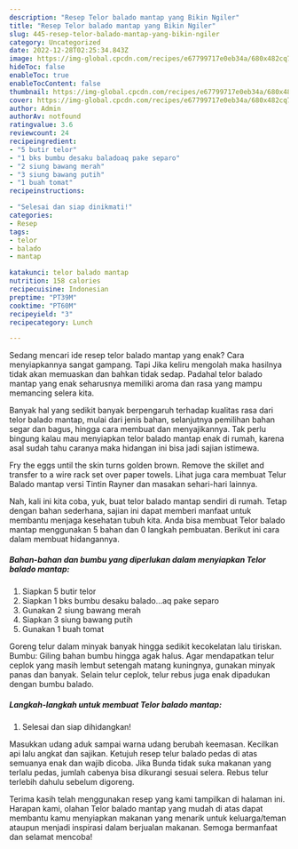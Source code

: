 ```yaml
---
description: "Resep Telor balado mantap yang Bikin Ngiler"
title: "Resep Telor balado mantap yang Bikin Ngiler"
slug: 445-resep-telor-balado-mantap-yang-bikin-ngiler
category: Uncategorized
date: 2022-12-28T02:25:34.843Z
image: https://img-global.cpcdn.com/recipes/e67799717e0eb34a/680x482cq70/telor-balado-mantap-foto-resep-utama.jpg
hideToc: false
enableToc: true
enableTocContent: false
thumbnail: https://img-global.cpcdn.com/recipes/e67799717e0eb34a/680x482cq70/telor-balado-mantap-foto-resep-utama.jpg
cover: https://img-global.cpcdn.com/recipes/e67799717e0eb34a/680x482cq70/telor-balado-mantap-foto-resep-utama.jpg
author: Admin
authorAv: notfound
ratingvalue: 3.6
reviewcount: 24
recipeingredient:
- "5 butir telor"
- "1 bks bumbu desaku baladoaq pake separo"
- "2 siung bawang merah"
- "3 siung bawang putih"
- "1 buah tomat"
recipeinstructions:

- "Selesai dan siap dinikmati!"
categories:
- Resep
tags:
- telor
- balado
- mantap

katakunci: telor balado mantap 
nutrition: 158 calories
recipecuisine: Indonesian
preptime: "PT39M"
cooktime: "PT60M"
recipeyield: "3"
recipecategory: Lunch

---
```



Sedang mencari ide resep telor balado mantap yang enak? Cara menyiapkannya sangat gampang. Tapi Jika keliru mengolah maka hasilnya tidak akan memuaskan dan bahkan tidak sedap. Padahal telor balado mantap yang enak seharusnya memiliki aroma dan rasa yang mampu memancing selera kita.


Banyak hal yang sedikit banyak berpengaruh terhadap kualitas rasa dari telor balado mantap, mulai dari jenis bahan, selanjutnya pemilihan bahan segar dan bagus, hingga cara membuat dan menyajikannya. Tak perlu bingung kalau mau menyiapkan telor balado mantap enak di rumah, karena asal sudah tahu caranya maka hidangan ini bisa jadi sajian istimewa.

Fry the eggs until the skin turns golden brown. Remove the skillet and transfer to a wire rack set over paper towels. Lihat juga cara membuat Telur Balado mantap versi Tintin Rayner dan masakan sehari-hari lainnya.


Nah, kali ini kita coba, yuk, buat telor balado mantap sendiri di rumah. Tetap dengan bahan sederhana, sajian ini dapat memberi manfaat untuk membantu menjaga kesehatan tubuh kita. Anda bisa membuat Telor balado mantap menggunakan 5 bahan dan 0 langkah pembuatan. Berikut ini cara dalam membuat hidangannya.

<!--inarticleads1-->

##### Bahan-bahan dan bumbu yang diperlukan dalam menyiapkan Telor balado mantap:

1. Siapkan 5 butir telor
1. Siapkan 1 bks bumbu desaku balado...aq pake separo
1. Gunakan 2 siung bawang merah
1. Siapkan 3 siung bawang putih
1. Gunakan 1 buah tomat


Goreng telur dalam minyak banyak hingga sedikit kecokelatan lalu tiriskan. Bumbu: Giling bahan bumbu hingga agak halus. Agar mendapatkan telur ceplok yang masih lembut setengah matang kuningnya, gunakan minyak panas dan banyak. Selain telur ceplok, telur rebus juga enak dipadukan dengan bumbu balado. 

<!--inarticleads2-->

##### Langkah-langkah untuk membuat Telor balado mantap:


1. Selesai dan siap dihidangkan!

Masukkan udang aduk sampai warna udang berubah keemasan. Kecilkan api lalu angkat dan sajikan. Ketujuh resep telur balado pedas di atas semuanya enak dan wajib dicoba. Jika Bunda tidak suka makanan yang terlalu pedas, jumlah cabenya bisa dikurangi sesuai selera. Rebus telur terlebih dahulu sebelum digoreng. 

Terima kasih telah menggunakan resep yang kami tampilkan di halaman ini. Harapan kami, olahan Telor balado mantap yang mudah di atas dapat membantu kamu menyiapkan makanan yang menarik untuk keluarga/teman ataupun menjadi inspirasi dalam berjualan makanan. Semoga bermanfaat dan selamat mencoba!
